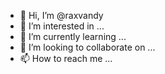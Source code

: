 - 👋 Hi, I’m @raxvandy
- 👀 I’m interested in ...
- 🌱 I’m currently learning ...
- 💞️ I’m looking to collaborate on ...
- 📫 How to reach me ...

<!---
raxvandy/raxvandy is a ✨ special ✨ repository because its `README.md` (this file) appears on your GitHub profile.
You can click the Preview link to take a look at your changes.
--->
